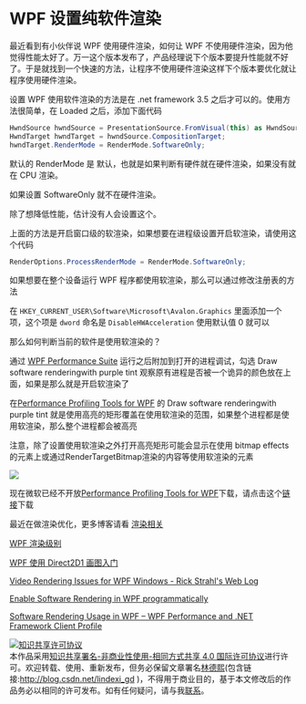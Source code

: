 
# WPF 设置纯软件渲染

最近看到有小伙伴说 WPF 使用硬件渲染，如何让 WPF 不使用硬件渲染，因为他觉得性能太好了。万一这个版本发布了，产品经理说下个版本要提升性能就不好了。于是就找到一个快速的方法，让程序不使用硬件渲染这样下个版本要优化就让程序使用硬件渲染。

<!--more-->


<!-- csdn -->
<!-- 标签：WPF,渲染 -->

设置 WPF 使用软件渲染的方法是在 .net framework 3.5 之后才可以的。使用方法很简单，在 Loaded 之后，添加下面代码

```csharp
HwndSource hwndSource = PresentationSource.FromVisual(this) as HwndSource;
HwndTarget hwndTarget = hwndSource.CompositionTarget;
hwndTarget.RenderMode = RenderMode.SoftwareOnly;
```

默认的 RenderMode 是 默认，也就是如果判断有硬件就在硬件渲染，如果没有就在 CPU 渲染。

如果设置 SoftwareOnly 就不在硬件渲染。

除了想降低性能，估计没有人会设置这个。

上面的方法是开启窗口级的软渲染，如果想要在进程级设置开启软渲染，请使用这个代码

```csharp
RenderOptions.ProcessRenderMode = RenderMode.SoftwareOnly; 
```

如果想要在整个设备运行 WPF 程序都使用软渲染，那么可以通过修改注册表的方法

在 `HKEY_CURRENT_USER\Software\Microsoft\Avalon.Graphics` 里面添加一个项，这个项是 `dword` 命名是 `DisableHWAcceleration` 使用默认值 0 就可以

那么如何判断当前的软件是使用软渲染的？

通过 [WPF Performance Suite](https://docs.microsoft.com/en-us/previous-versions/aa969767(v=vs.110) ) 运行之后附加到打开的进程调试，勾选 Draw software renderingwith purple tint 观察原有进程是否被一个诡异的颜色放在上面，如果是那么就是开启软渲染了

在[Performance Profiling Tools for WPF](https://docs.microsoft.com/en-us/previous-versions/aa969767(v=vs.110) ) 的 Draw software renderingwith purple tint 就是使用高亮的矩形覆盖在使用软渲染的范围，如果整个进程都是使用软渲染，那么整个进程都会被高亮

注意，除了设置使用软渲染之外打开高亮矩形可能会显示在使用 bitmap effects 的元素上或通过RenderTargetBitmap渲染的内容等使用软渲染的元素

<!-- ![](image/WPF 设置纯软件渲染/WPF 设置纯软件渲染0.png) -->

![](http://image.acmx.xyz/lindexi%2F201937185522636)

现在微软已经不开放[Performance Profiling Tools for WPF](https://docs.microsoft.com/en-us/previous-versions/aa969767(v=vs.110) )下载，请点击这个[链接](https://download.microsoft.com/download/A/6/A/A6AC035D-DA3F-4F0C-ADA4-37C8E5D34E3D/setup/WinSDKPerformanceToolKit_amd64/wpt_x64.msi)下载

最近在做渲染优化，更多博客请看 [渲染相关](https://blog.lindexi.com/post/%E6%B8%B2%E6%9F%93.html )

[WPF 渲染级别](https://blog.lindexi.com/post/WPF-%E6%B8%B2%E6%9F%93%E7%BA%A7%E5%88%AB.html )

[WPF 使用 Direct2D1 画图入门](https://blog.lindexi.com/post/WPF-%E4%BD%BF%E7%94%A8-Direct2D1-%E7%94%BB%E5%9B%BE%E5%85%A5%E9%97%A8.html )

[Video Rendering Issues for WPF Windows - Rick Strahl's Web Log](https://weblog.west-wind.com/posts/2017/Feb/13/Video-Rendering-Issues-for-WPF-Windows )

[Enable Software Rendering in WPF programmatically](https://codeblitz.wordpress.com/2010/09/15/enable-software-rendering-in-wpf-programmatically/ )

[Software Rendering Usage in WPF – WPF Performance and .NET Framework Client Profile](https://blogs.msdn.microsoft.com/jgoldb/2010/06/22/software-rendering-usage-in-wpf/ )





<a rel="license" href="http://creativecommons.org/licenses/by-nc-sa/4.0/"><img alt="知识共享许可协议" style="border-width:0" src="https://licensebuttons.net/l/by-nc-sa/4.0/88x31.png" /></a><br />本作品采用<a rel="license" href="http://creativecommons.org/licenses/by-nc-sa/4.0/">知识共享署名-非商业性使用-相同方式共享 4.0 国际许可协议</a>进行许可。欢迎转载、使用、重新发布，但务必保留文章署名[林德熙](http://blog.csdn.net/lindexi_gd)(包含链接:http://blog.csdn.net/lindexi_gd )，不得用于商业目的，基于本文修改后的作品务必以相同的许可发布。如有任何疑问，请与我[联系](mailto:lindexi_gd@163.com)。